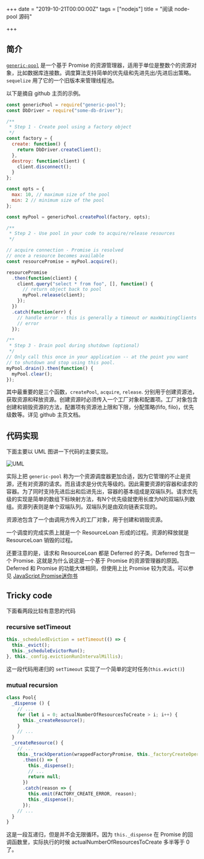 +++
date = "2019-10-21T00:00:00Z"
tags = ["nodejs"]
title = "阅读 node-pool 源码"

+++

## 简介
[`generic-pool`](https://github.com/coopernurse/node-pool) 是一个基于 Promise 的资源管理器，适用于单位是整数个的资源对象，比如数据库连接数。调度算法支持简单的优先级和先进先出/先进后出策略。`sequelize` 用了它的一个旧版本来管理线程池。

以下是摘自 github 主页的示例。

```javascript
const genericPool = require("generic-pool");
const DbDriver = require("some-db-driver");

/**
 * Step 1 - Create pool using a factory object
 */
const factory = {
  create: function() {
    return DbDriver.createClient();
  },
  destroy: function(client) {
    client.disconnect();
  }
};

const opts = {
  max: 10, // maximum size of the pool
  min: 2 // minimum size of the pool
};

const myPool = genericPool.createPool(factory, opts);

/**
 * Step 2 - Use pool in your code to acquire/release resources
 */

// acquire connection - Promise is resolved
// once a resource becomes available
const resourcePromise = myPool.acquire();

resourcePromise
  .then(function(client) {
    client.query("select * from foo", [], function() {
      // return object back to pool
      myPool.release(client);
    });
  })
  .catch(function(err) {
    // handle error - this is generally a timeout or maxWaitingClients
    // error
  });

/**
 * Step 3 - Drain pool during shutdown (optional)
 */
// Only call this once in your application -- at the point you want
// to shutdown and stop using this pool.
myPool.drain().then(function() {
  myPool.clear();
});
```

其中最重要的是三个函数，`createPool`, `acquire`, `release`. 分别用于创建资源池，获取资源和释放资源。创建资源时必须传入一个工厂对象和配置项。工厂对象包含创建和销毁资源的方法，配置项有资源池上限和下限，分配策略(fifo, filo)，优先级数等。详见 github 主页文档。

## 代码实现

下面主要以 UML 图讲一下代码的主要实现。

![UML](/assets/node-pool-uml.png)

实际上把 `generic-pool` 称为一个资源调度器更加合适，因为它管理的不止是资源，还有对资源的请求。而且请求是分优先等级的。因此需要资源的容器和请求的容器。为了同时支持先进后出和后进先出，容器的基本组成是双端队列。请求优先级的实现是简单的数组下标映射方法，有N个优先级就使用长度为N的双端队列数组。资源列表则是单个双端队列。双端队列是由双向链表实现的。

资源池包含了一个由调用方传入的工厂对象，用于创建和销毁资源。

一个调度的完成实质上就是一个 ResourceLoan 形成的过程。资源的释放就是 ResourceLoan 销毁的过程。

还要注意的是，请求和 ResourceLoan 都是 Deferred 的子类。Deferred 包含一个 Promise. 这就是为什么说这是一个基于 Promise 的资源管理器的原因。Deferred 和 Promise 的功能大体相同，但使用上比 Promise 较为灵活。可以参见 [JavaScript Promise迷你书](http://liubin.org/promises-book/#deferred-and-promise)

## Tricky code

下面看两段比较有意思的代码

### recursive setTimeout

```javascript
this._scheduledEviction = setTimeout(() => {
  this._evict();
  this._scheduleEvictorRun();
}, this._config.evictionRunIntervalMillis);
```

这一段代码用递归的 `setTimeout` 实现了一个简单的定时任务(`this.evict()`)

### mutual recursion

```javascript
class Pool{
  _dispense () {
    // ...
    for (let i = 0; actualNumberOfResourcesToCreate > i; i++) {
      this._createResource();
    }
    // ...
  }
  _createResource() {
    // ...
    this._trackOperation(wrappedFactoryPromise, this._factoryCreateOperations)
      .then(() => {
        this._dispense();
        // ...
        return null;
      })
      .catch(reason => {
        this.emit(FACTORY_CREATE_ERROR, reason);
        this._dispense();
      });
    // ...
  }
}
```

这是一段互递归，但是并不会无限循环。因为 `this._dispense` 在 Promise 的回调函数里，实际执行的时候 actualNumberOfResourcesToCreate 多半等于 0 了。
